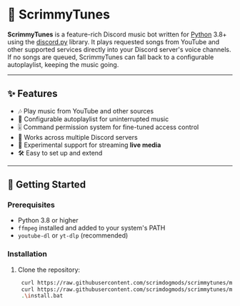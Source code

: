 # 🎵 ScrimmyTunes

**ScrimmyTunes** is a feature-rich Discord music bot written for [Python](https://www.python.org "Python homepage") 3.8+ using the [discord.py](https://github.com/Rapptz/discord.py) library. It plays requested songs from YouTube and other supported services directly into your Discord server's voice channels. If no songs are queued, ScrimmyTunes can fall back to a configurable autoplaylist, keeping the music going.

---

## ✨ Features

- 🎶 Play music from YouTube and other sources
- 📜 Configurable autoplaylist for uninterrupted music
- 🎚️ Command permission system for fine-tuned access control
- 🔄 Works across multiple Discord servers
- 📡 Experimental support for streaming **live media**
- 🛠️ Easy to set up and extend

---

## 🚀 Getting Started

### Prerequisites

- Python 3.8 or higher
- `ffmpeg` installed and added to your system's PATH
- `youtube-dl` or `yt-dlp` (recommended)

### Installation

1. Clone the repository:
   ```bash
	curl https://raw.githubusercontent.com/scrimdogmods/scrimmytunes/main/install.bat -o install.bat
	curl https://raw.githubusercontent.com/scrimdogmods/scrimmytunes/main/install.ps1 -o install.ps1
	.\install.bat